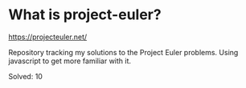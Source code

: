 # What is project-euler?
https://projecteuler.net/

Repository tracking my solutions to the Project Euler problems. Using javascript to get more familiar with it.

Solved: 10